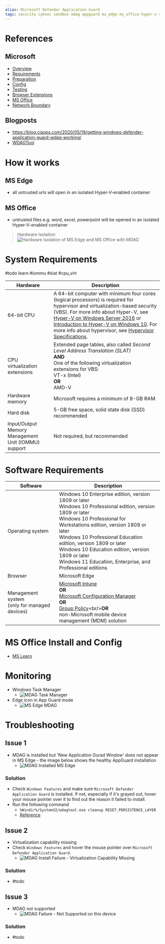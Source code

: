 ```yaml
---
alias: Microsoft Defender Application Guard
tags: security cybsec sandbox mdag appguard ms_edge ms_office hyper-v container isolation
---
```

# References
## Microsoft
- [Overview](https://learn.microsoft.com/en-us/windows/security/application-security/application-isolation/microsoft-defender-application-guard/md-app-guard-overview)
- [Requirements](https://learn.microsoft.com/en-us/windows/security/application-security/application-isolation/microsoft-defender-application-guard/reqs-md-app-guard)
- [Preparation](https://learn.microsoft.com/en-us/windows/security/application-security/application-isolation/microsoft-defender-application-guard/install-md-app-guard)
- [Config](https://learn.microsoft.com/en-us/windows/security/application-security/application-isolation/microsoft-defender-application-guard/configure-md-app-guard)
- [Testing](https://learn.microsoft.com/en-us/windows/security/application-security/application-isolation/microsoft-defender-application-guard/test-scenarios-md-app-guard)
- [Browser Extensions](https://learn.microsoft.com/en-us/windows/security/application-security/application-isolation/microsoft-defender-application-guard/md-app-guard-browser-extension)
- [MS Office](https://learn.microsoft.com/en-us/microsoft-365/security/office-365-security/install-app-guard?view=o365-worldwide)
- [Network Boundary](https://learn.microsoft.com/en-us/mem/intune/configuration/network-boundary-windows)

## Blogposts
- https://blog.ciaops.com/2020/05/19/getting-windows-defender-application-guard-wdag-working/
- [WDAGTool](https://techcommunity.microsoft.com/t5/windows-security/defender-application-guard-issues/m-p/1130302)
# How it works
## MS Edge
- all untrusted urls will open in an isolated Hyper-V-enabled container
## MS Office
- untrusted files e.g. word, excel, powerpoint will be opened in an isolated Hyper-V-enabled container

> Hardware Isolation
![Hardware Isolation of MS Edge and MS Office with MDAG](https://learn.microsoft.com/en-us/windows/security/application-security/application-isolation/microsoft-defender-application-guard/images/appguard-hardware-isolation.png)

# System Requirements
#todo learn #iommu #slat #cpu_virt

|Hardware|Description|
|---|---|
|64-bit CPU|A 64-bit computer with minimum four cores (logical processors) is required for hypervisor and virtualization-based security (VBS). For more info about Hyper-V, see [Hyper-V on Windows Server 2016](https://learn.microsoft.com/en-us/windows-server/virtualization/hyper-v/hyper-v-on-windows-server) or [Introduction to Hyper-V on Windows 10](https://learn.microsoft.com/en-us/virtualization/hyper-v-on-windows/about/). For more info about hypervisor, see [Hypervisor Specifications](https://learn.microsoft.com/en-us/virtualization/hyper-v-on-windows/reference/tlfs).|
|CPU virtualization extensions|Extended page tables, also called _Second Level Address Translation (SLAT)_<br/>**AND**<br/>One of the following virtualization extensions for VBS:  <br/>VT-x (Intel)  <br/>**OR**  <br/>AMD-V|
|Hardware memory|Microsoft requires a minimum of 8-GB RAM|
|Hard disk|5-GB free space, solid state disk (SSD) recommended|
|Input/Output Memory Management Unit (IOMMU) support|Not required, but recommended|

# Software Requirements

|Software|Description|
|---|---|
|Operating system|Windows 10 Enterprise edition, version 1809 or later  <br/>Windows 10 Professional edition, version 1809 or later  <br/>Windows 10 Professional for Workstations edition, version 1809 or later  <br/>Windows 10 Professional Education edition, version 1809 or later  <br/>Windows 10 Education edition, version 1809 or later  <br/>Windows 11 Education, Enterprise, and Professional editions|
|Browser|Microsoft Edge|
|Management system  <br/>(only for managed devices)|[Microsoft Intune](https://learn.microsoft.com/en-us/intune/)<br/>**OR**<br/>[Microsoft Configuration Manager](https://learn.microsoft.com/en-us/configmgr/)<br/>**OR**<br/>[Group Policy](https://learn.microsoft.com/en-us/previous-versions/windows/it-pro/windows-server-2008-R2-and-2008/cc753298(v=ws.11))<br/>**OR**<br/>non-Microsoft mobile device management (MDM) solution|

# MS Office Install and Config
- [MS Learn](https://learn.microsoft.com/en-us/microsoft-365/security/office-365-security/install-app-guard?view=o365-worldwide)
# Monitoring
- Windows Task Manager
	- ![MDAG Task Manager](./images/MDAG_Task_Manager.png)
- Edge icon in App Guard mode
	- ![MS Edge MDAG](./images/MS_Edge_MDAG.png)
# Troubleshooting
## Issue 1
- MDAG is installed but 'New Application Gurad Window' does not appear in MS Edge - the image below shows the healthy AppGuard installation
	- ![MDAG Installed MS Edge](images/MDAG_Installed_MS_Edge.png)

### Solution
- Check `Windows Features` and make sure `Microsoft Defender Application Guard` is installed. If not, especially if it's grayed out, hover your mouse pointer over it to find out the reason it failed to install.
- Run the following command
	- `%Windir%/System32/wdagtool.exe cleanup RESET_PERSISTENCE_LAYER`
	- [Reference](https://learn.microsoft.com/en-us/windows/security/application-security/application-isolation/microsoft-defender-application-guard/configure-md-app-guard#application-specific-settings)

## Issue 2
- Virtualization capability missing
- Check `Windows Features` and hover the mouse pointer over `Microsoft Defender Application Guard`. 
	- ![MDAG Install Failure - Virtualization Capability Missing](images/MDAG_Install_Fail_Virt_capability_missing.png)

### Solution
- #todo

## Issue 3
- MDAG not supported
	- ![MDAG Failure - Not Supported on this device](images/MDAG_Install_Fail_Not_Supported.png)

### Solution
- #todo 

